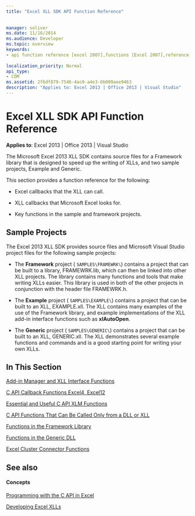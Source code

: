 ```yaml
---
title: "Excel XLL SDK API Function Reference"
 
 
manager: soliver
ms.date: 11/16/2014
ms.audience: Developer
ms.topic: overview
keywords:
- api function reference [excel 2007],functions [Excel 2007],reference [Excel 2007],Excel 2007 XLL Software Development Kit, reference
 
localization_priority: Normal
api_type:
- COM
ms.assetid: 2f6df879-7546-4ac0-a4e3-6b009aee9463
description: "Applies to: Excel 2013 | Office 2013 | Visual Studio"
---
```


# Excel XLL SDK API Function Reference

 **Applies to**: Excel 2013 | Office 2013 | Visual Studio 
  
The Microsoft Excel 2013 XLL SDK contains source files for a Framework library that is designed to speed up the writing of XLLs, and two sample projects, Example and Generic. 
  
This section provides a function reference for the following:
  
- Excel callbacks that the XLL can call.
    
- XLL callbacks that Microsoft Excel looks for.
    
- Key functions in the sample and framework projects.
    
## Sample Projects

The Excel 2013 XLL SDK provides source files and Microsoft Visual Studio project files for the following sample projects:
  
- The **Framework** project (  `SAMPLES\FRAMEWRK\`) contains a project that can be built to a library, FRAMEWRK.lib, which can then be linked into other XLL projects. The library contains many functions and tools that make writing XLLs easier. This library is used in both of the other projects in conjunction with the header file FRAMEWRK.h.
    
- The **Example** project (  `SAMPLES\EXAMPLE\`) contains a project that can be built to an XLL, EXAMPLE.xll. The XLL contains many examples of the use of the Framework library, and example implementations of the XLL add-in interface functions such as **xlAutoOpen**.
    
- The **Generic** project (  `SAMPLES\GENERIC\`) contains a project that can be built to an XLL, GENERIC.xll. The XLL demonstrates several example functions and commands and is a good starting point for writing your own XLLs.
    
## In This Section

[Add-in Manager and XLL Interface Functions](add-in-manager-and-xll-interface-functions.md)
  
[C API Callback Functions Excel4, Excel12](c-api-callback-functions-excel4-excel12.md)
  
[Essential and Useful C API XLM Functions](essential-and-useful-c-api-xlm-functions.md)
  
[C API Functions That Can Be Called Only from a DLL or XLL](c-api-functions-that-can-be-called-only-from-a-dll-or-xll.md)
  
[Functions in the Framework Library](functions-in-the-framework-library.md)
  
[Functions in the Generic DLL](functions-in-the-generic-dll.md)
  
[Excel Cluster Connector Functions](excel-cluster-connector-functions.md)
  
## See also

#### Concepts

[Programming with the C API in Excel](programming-with-the-c-api-in-excel.md)
  
[Developing Excel XLLs](developing-excel-xlls.md)

